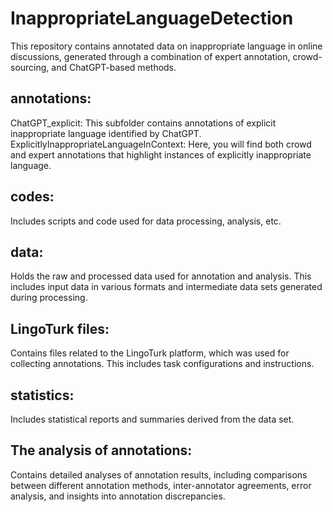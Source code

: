 # InappropriateLanguageDetection
This repository contains annotated data on inappropriate language in online discussions, generated through a combination of expert annotation, crowd-sourcing, and ChatGPT-based methods. <br>
## annotations: <br>
ChatGPT_explicit: This subfolder contains annotations of explicit inappropriate language identified by ChatGPT.<br>
ExplicitlyInappropriateLanguageInContext:  Here, you will find both crowd and expert annotations that highlight instances of explicitly inappropriate language. <br>
## codes: <br>
Includes scripts and code used for data processing, analysis, etc.<br>
## data: <br>
Holds the raw and processed data used for annotation and analysis. This includes input data in various formats and intermediate data sets generated during processing.<br>
## LingoTurk files: <br>
Contains files related to the LingoTurk platform, which was used for collecting annotations. This includes task configurations and instructions. <br>
## statistics: <br>
Includes statistical reports and summaries derived from the data set. <br>
## The analysis of annotations: <br>
Contains detailed analyses of annotation results, including comparisons between different annotation methods, inter-annotator agreements, error analysis, and insights into annotation discrepancies. <br>
